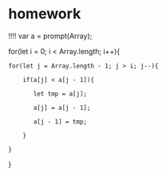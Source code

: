 # homework
!!!!
var a = prompt(Array);

for(let i = 0; i < Array.length; i++){

    for(let j = Array.length - 1; j > i; j--){

        if(a[j] < a[j - 1]){

           let tmp = a[j];
           
           a[j] = a[j - 1];

           a[j - 1] = tmp;

        }

    }

}
